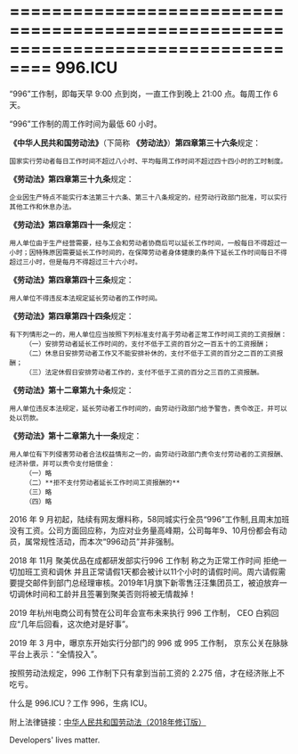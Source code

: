 ==================================================================================
								996.ICU
==================================================================================

“996”工作制，即每天早 9:00 点到岗，一直工作到晚上 21:00 点。每周工作 6 天。

“996”工作制的周工作时间为最低 60 小时。

**《中华人民共和国劳动法》**（下简称 **《劳动法》**）**第四章第三十六条**规定：  

	国家实行劳动者每日工作时间不超过八小时、平均每周工作时间不超过四十四小时的工时制度。
	
**《劳动法》第四章第三十九条**规定：
  
	企业因生产特点不能实行本法第三十六条、第三十八条规定的，经劳动行政部门批准，可以实行其他工作和休息办法。  
	
**《劳动法》第四章第四十一条**规定： 
   
	用人单位由于生产经营需要，经与工会和劳动者协商后可以延长工作时间，一般每日不得超过一小时；因特殊原因需要延长工作时间的，在保障劳动者身体健康的条件下延长工作时间每日不得超过三小时，但是每月不得超过三十六小时。  
	
**《劳动法》第四章第四十三条**规定： 
 
	用人单位不得违反本法规定延长劳动者的工作时间。
  
**《劳动法》第四章第四十四条**规定： 
 
	有下列情形之一的，用人单位应当按照下列标准支付高于劳动者正常工作时间工资的工资报酬：  
		（一）安排劳动者延长工作时间的，支付不低于工资的百分之一百五十的工资报酬；  
		（二）休息日安排劳动者工作又不能安排补休的，支付不低于工资的百分之二百的工资报酬；  
		（三）法定休假日安排劳动者工作的，支付不低于工资的百分之三百的工资报酬。 
		
**《劳动法》第十二章第九十条**规定：  

	用人单位违反本法规定，延长劳动者工作时间的，由劳动行政部门给予警告，责令改正，并可以处以罚款。  
	
**《劳动法》第十二章第九十一条**规定：  

	用人单位有下列侵害劳动者合法权益情形之一的，由劳动行政部门责令支付劳动者的工资报酬、经济补偿，并可以责令支付赔偿金：  
		（一）略  
		（二）**拒不支付劳动者延长工作时间工资报酬的**  
		（三）略  
		（四）略  

2016 年 9 月初起，陆续有网友爆料称，58同城实行全员“996”工作制,且周末加班没有工资。公司方面回应称，为应对业务量高峰期，公司每年9、10月份都会有动员，属常规性活动，而本次“996动员”并非强制。

2018 年 11月 聚美优品在成都研发部实行996 工作制 称之为正常工作时间 拒绝一切加班工资和调休 并且正常请假1天都会被计以11个小时的请假时间。周六请假需要提交邮件到部门总经理审核。2019年1月旗下新零售汪汪集团员工，被迫放弃一切调休时间和工龄并且签署到聚美否则将被无情裁掉！

2019 年杭州电商公司有赞在公司年会宣布未来执行 996 工作制，
CEO 白鸦回应“几年后回看，这次绝对是好事”。

2019 年 3 月中，曝京东开始实行分部门的 996 或 995 工作制，
京东公关在脉脉平台上表示：“全情投入”。

按照劳动法规定，996 工作制下只有拿到当前工资的 2.275 倍，才在经济账上不吃亏。

什么是 996.ICU？工作 996，生病 ICU。

附上法律链接：[中华人民共和国劳动法（2018年修订版）](http://www.npc.gov.cn/npc/xinwen/2019-01/07/content_2070261.htm)

Developers' lives matter.
